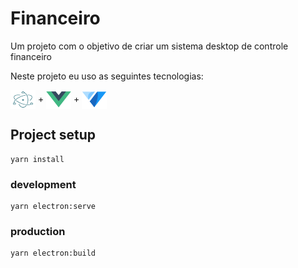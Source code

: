 # Financeiro

Um projeto com o objetivo de criar um sistema desktop de controle financeiro

Neste projeto eu uso as seguintes tecnologias:
<div>
    <img align="center" alt="electron" title="Electron" height="30" width="40" src="https://raw.githubusercontent.com/devicons/devicon/master/icons/electron/electron-original.svg">
    +
    <img align="center" alt="vuejs" title="Vue" height="30" width="40" src="https://raw.githubusercontent.com/devicons/devicon/master/icons/vuejs/vuejs-original.svg">
    +
    <img align="center" alt="vuetify" title="Vuetify" height="30" width="40" src="https://raw.githubusercontent.com/devicons/devicon/master/icons/vuetify/vuetify-original.svg">
</div>

## Project setup
```
yarn install
```

### development
```
yarn electron:serve
```

### production
```
yarn electron:build
```

